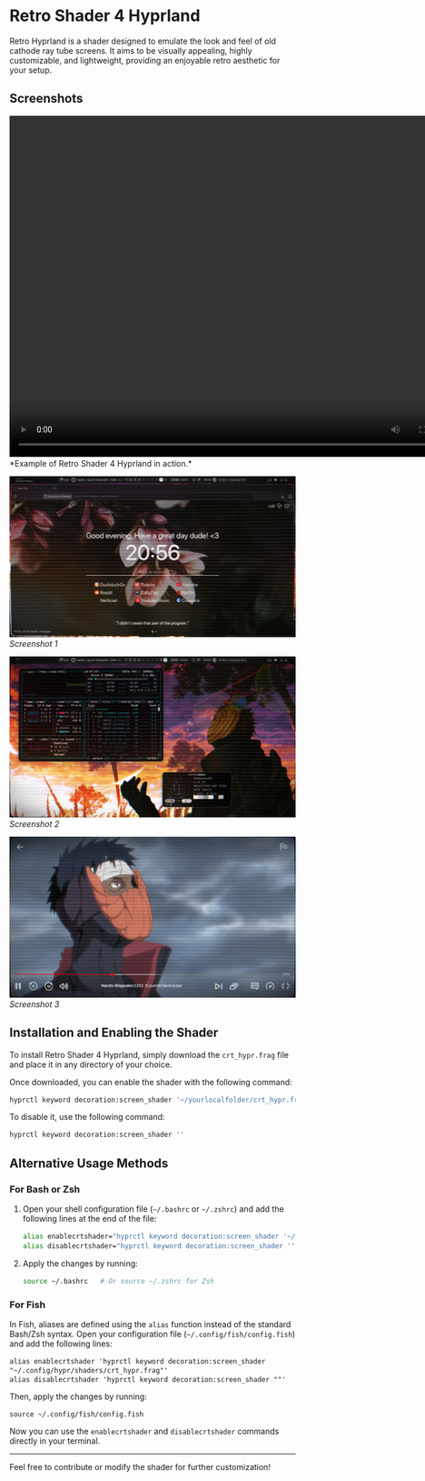 
# Retro Shader 4 Hyprland

Retro Hyprland is a shader designed to emulate the look and feel of old cathode ray tube screens. It aims to be visually appealing, highly customizable, and lightweight, providing an enjoyable retro aesthetic for your setup.

## Screenshots

<video width="800" height="600" controls>
  <source src="./media/example_video.mp4" type="video/mp4">
  Your browser does not support the video tag.
</video>  
*Example of Retro Shader 4 Hyprland in action.*

![Pic1](./media/image1.png)
*Screenshot 1*

![Pic2](./media/image2.png)
*Screenshot 2*

![Pic3](./media/image3.png)
*Screenshot 3*


## Installation and Enabling the Shader

To install Retro Shader 4 Hyprland, simply download the `crt_hypr.frag` file and place it in any directory of your choice.

Once downloaded, you can enable the shader with the following command:

```sh
hyprctl keyword decoration:screen_shader '~/yourlocalfolder/crt_hypr.frag'
```

To disable it, use the following command:

```sh
hyprctl keyword decoration:screen_shader ''
```

## Alternative Usage Methods

### For Bash or Zsh

1. Open your shell configuration file (`~/.bashrc` or `~/.zshrc`) and add the following lines at the end of the file:

    ```bash
    alias enablecrtshader="hyprctl keyword decoration:screen_shader '~/.config/hypr/shaders/crt_hypr.frag'"
    alias disablecrtshader="hyprctl keyword decoration:screen_shader ''"
    ```

2. Apply the changes by running:

    ```sh
    source ~/.bashrc   # Or source ~/.zshrc for Zsh
    ```

### For Fish

In Fish, aliases are defined using the `alias` function instead of the standard Bash/Zsh syntax. Open your configuration file (`~/.config/fish/config.fish`) and add the following lines:

```fish
alias enablecrtshader 'hyprctl keyword decoration:screen_shader "~/.config/hypr/shaders/crt_hypr.frag"'
alias disablecrtshader 'hyprctl keyword decoration:screen_shader ""'
```

Then, apply the changes by running:

```fish
source ~/.config/fish/config.fish
```

Now you can use the `enablecrtshader` and `disablecrtshader` commands directly in your terminal.

---

Feel free to contribute or modify the shader for further customization!

